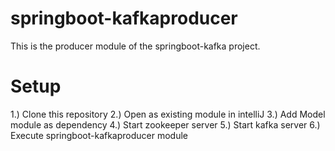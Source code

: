 # springboot-kafkaproducer
This is the producer module of the springboot-kafka project.

# Setup
1.) Clone this repository
2.) Open as existing module in intelliJ
3.) Add Model module as dependency
4.) Start zookeeper server
5.) Start kafka server
6.) Execute springboot-kafkaproducer module
